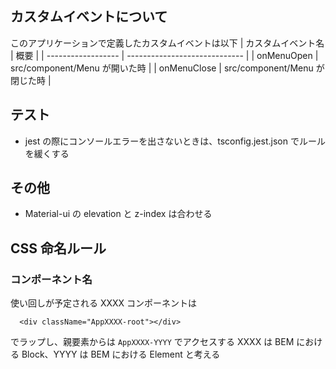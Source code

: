 ## カスタムイベントについて

このアプリケーションで定義したカスタムイベントは以下
| カスタムイベント名 | 概要                          |
| ------------------ | ----------------------------- |
| onMenuOpen         | src/component/Menu が開いた時 |
| onMenuClose        | src/component/Menu が閉じた時 |

## テスト

- jest の際にコンソールエラーを出さないときは、tsconfig.jest.json でルールを緩くする

## その他

- Material-ui の elevation と z-index は合わせる

## CSS 命名ルール

### コンポーネント名

使い回しが予定される XXXX コンポーネントは

```
  <div className="AppXXXX-root"></div>
```

でラップし、親要素からは `AppXXXX-YYYY` でアクセスする
XXXX は BEM における Block、YYYY は BEM における Element と考える
